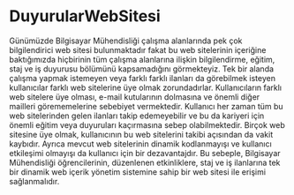 # DuyurularWebSitesi
Günümüzde Bilgisayar Mühendisliği çalışma alanlarında pek çok bilgilendirici web sitesi bulunmaktadır fakat bu web sitelerinin içeriğine baktığımızda hiçbirinin tüm çalışma alanlarına ilişkin bilgilendirme, eğitim, staj ve iş duyurusu bölümünü kapsamadığını görmekteyiz. Tek bir alanda çalışma yapmak istemeyen veya farklı farklı ilanları da görebilmek isteyen kullanıcılar farklı web sitelerine üye olmak zorundadırlar. Kullanıcıların farklı web sitelere üye olması, e-mail kutularının dolmasına ve önemli diğer mailleri görememelerine sebebiyet vermektedir. Kullanıcı her zaman tüm bu web sitelerinden gelen ilanları takip edemeyebilir ve bu da kariyeri için önemli eğitim veya duyuruları kaçırmasına sebep olabilmektedir. Birçok web sitesine üye olmak, kullanıcının bu web sitelerini takibi açısından da vakit kaybıdır. Ayrıca mevcut web sitelerinin dinamik kodlanmayışı ve kullanıcı etkileşimi olmayışı da kullanıcı için bir dezavantajdır. Bu sebeple, Bilgisayar Mühendisliği öğrencilerinin, düzenlenen etkinliklere, staj ve iş ilanlarına tek bir dinamik web içerik yönetim sistemine sahip bir web sitesi ile erişimi sağlanmalıdır.
